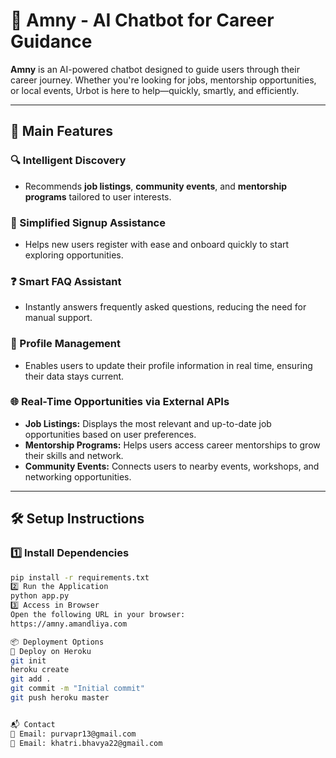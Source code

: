# 🌟 Amny - AI Chatbot for Career Guidance

**Amny** is an AI-powered chatbot designed to guide users through their career journey. Whether you're looking for jobs, mentorship opportunities, or local events, Urbot is here to help—quickly, smartly, and efficiently.

---

## 🚀 Main Features

### 🔍 Intelligent Discovery
- Recommends **job listings**, **community events**, and **mentorship programs** tailored to user interests.

### 📝 Simplified Signup Assistance
- Helps new users register with ease and onboard quickly to start exploring opportunities.

### ❓ Smart FAQ Assistant
- Instantly answers frequently asked questions, reducing the need for manual support.

### 👤 Profile Management
- Enables users to update their profile information in real time, ensuring their data stays current.

### 🌐 Real-Time Opportunities via External APIs
- **Job Listings:** Displays the most relevant and up-to-date job opportunities based on user preferences.
- **Mentorship Programs:** Helps users access career mentorships to grow their skills and network.
- **Community Events:** Connects users to nearby events, workshops, and networking opportunities.

---

## 🛠️ Setup Instructions

### 1️⃣ Install Dependencies

```bash
pip install -r requirements.txt
2️⃣ Run the Application
python app.py
3️⃣ Access in Browser
Open the following URL in your browser:
https://amny.amandliya.com

📦 Deployment Options
🔹 Deploy on Heroku
git init
heroku create
git add .
git commit -m "Initial commit"
git push heroku master


📬 Contact
📧 Email: purvapr13@gmail.com
📧 Email: khatri.bhavya22@gmail.com



